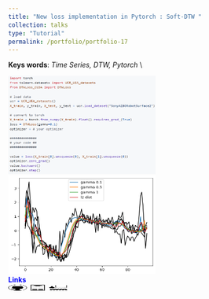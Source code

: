 ```yaml
---
title: "New loss implementation in Pytorch : Soft-DTW "
collection: talks
type: "Tutorial"
permalink: /portfolio/portfolio-17
---
```


**Keys words**:  *Time Series, DTW, Pytorch* \
<!-- <span style="color:blue">**Objective**</span> \
...\ -->
<img src='/images/ts/DTW.png' width='300' height='200'><img src='/images/ts/barycentre_1.png' width='300' height='200'> \
<span style="color:blue"> **Links** </span> \
[<img src="/images/GitHub.png" alt="GitHub" width="37.5" height="12.5" />](https://github.com/b-ptiste/dtw-soft) [<img src="/images/report_icone.png" alt="Report" width="37.5" height="12.5" />](https://drive.google.com/file/d/1DLoEmERS7CLC-pVz2tVf6g5yopMTYnEZ/view?usp=drive_link) [<img src="/images/class_icone.png" alt="Report" width="37.5" height="12.5" />](http://www.laurentoudre.fr/ast.html)